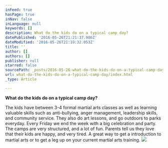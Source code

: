 ```yaml
---
inFeed: true
hasPage: true
inNav: false
inLanguage: null
keywords: []
description: What do the kids do on a typical camp day?
datePublished: '2016-05-26T21:21:37.986Z'
dateModified: '2016-05-26T21:19:32.053Z'
title: ''
author: []
authors: []
publisher: null
starred: false
sourcePath: _posts/2016-05-26-what-do-the-kids-do-on-a-typical-camp-day.md
url: what-do-the-kids-do-on-a-typical-camp-day/index.html
_type: Article

---
```

**What do the kids do on a typical camp day?**

The kids have between 3-4 formal martial arts classes as well as learning valuable skills such as anti-bullying, anger management, leadership skills, and community service. They also do art lessons, and go outdoors to parks everyday. Every Friday we end the week with a big celebration and party. The camps are very structured, and a lot of fun. Parents tell us they love that their kids are happy, and very tired. A great way to get a introduction to martial arts or to get a leg up on your current martial arts training.
![](https://the-grid-user-content.s3-us-west-2.amazonaws.com/5c4d07ac-fb3e-44b8-91bb-4dd66633e74e.jpg)